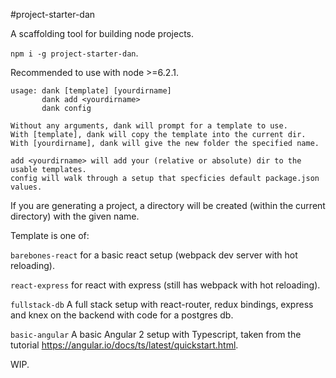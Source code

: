 #project-starter-dan

A scaffolding tool for building node projects.

```npm i -g project-starter-dan```.

Recommended to use with node >=6.2.1.

```
usage: dank [template] [yourdirname]
       dank add <yourdirname>
       dank config

Without any arguments, dank will prompt for a template to use.
With [template], dank will copy the template into the current dir.
With [yourdirname], dank will give the new folder the specified name.

add <yourdirname> will add your (relative or absolute) dir to the usable templates.
config will walk through a setup that specficies default package.json values.

```

If you are generating a project, a directory will be created (within the current directory) with the given name.

Template is one of:

```barebones-react``` for a basic react setup (webpack dev server with hot reloading).

```react-express``` for react with express (still has webpack with hot reloading).

```fullstack-db``` A full stack setup with react-router, redux bindings, express and knex on the backend with code for a postgres db.

```basic-angular``` A basic Angular 2 setup with Typescript, taken from the tutorial https://angular.io/docs/ts/latest/quickstart.html.

WIP.